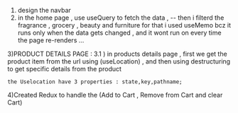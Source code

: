 1) design the navbar 
2) in the home page , use useQuery to fetch the data , 
  -- then i filterd the fragrance , grocery , beauty and furniture for that i used useMemo bcz it runs only when the data gets changed , and it wont run on every time the page re-renders ...
  

  3)PRODUCT DETAILS PAGE : 
    3.1 ) in products details page , first we get the product item from the url using (useLocation) , and then using destructuring to get specific details from the product

    the Uselocation have 3 properties : state,key,pathname;

  4)Created Redux to handle the (Add to Cart , Remove from Cart and clear Cart) 
  
     